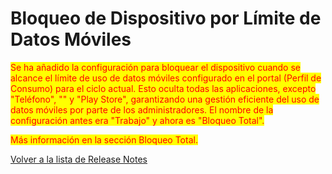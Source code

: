 # Bloqueo de Dispositivo por Límite de Datos Móviles

<mark style="color:red;">Se ha añadido la configuración para bloquear el dispositivo cuando se alcance el límite de uso de datos móviles configurado en el portal (Perfil de Consumo) para el ciclo actual. Esto oculta todas las aplicaciones, excepto "Teléfono", "" y "Play Store", garantizando una gestión eficiente del uso de datos móviles por parte de los administradores. El nombre de la configuración antes era "Trabajo" y ahora es "Bloqueo Total".</mark>

<mark style="color:red;">Más información en la sección Bloqueo Total.</mark>



[Volver a la lista de Release Notes](./)
